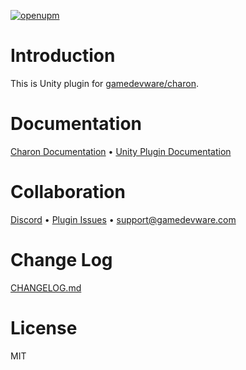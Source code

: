 [![openupm](https://img.shields.io/npm/v/com.gamedevware.charon?label=openupm&registry_uri=https://package.openupm.com)](https://openupm.com/packages/com.gamedevware.charon/)

# Introduction

This is Unity plugin for [gamedevware/charon](https://github.com/gamedevware/charon).  

# Documentation

[Charon Documentation](https://gamedevware.github.io/charon/) • [Unity Plugin Documentation](https://gamedevware.github.io/charon/unity/overview.html)  

# Collaboration

[Discord](https://discord.gg/2quB5vXryd) • [Plugin Issues](https://github.com/gamedevware/charon-unity3d/issues) • [support@gamedevware.com](mailto:support@gamedevware.com)  

# Change Log

[CHANGELOG.md](https://github.com/gamedevware/charon-unity3d/blob/master/src/GameDevWare.Charon.Unity/Packages/com.gamedevware.charon/CHANGELOG.md)

# License

MIT

